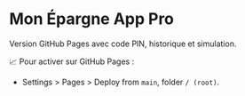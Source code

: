 # Mon Épargne App Pro

Version GitHub Pages avec code PIN, historique et simulation.

📈 Pour activer sur GitHub Pages :
- Settings > Pages > Deploy from `main`, folder `/ (root)`.